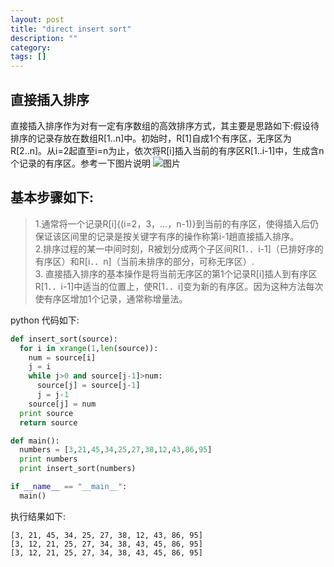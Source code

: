 ```yaml
---
layout: post
title: "direct insert sort"
description: ""
category:
tags: []
---
```


## 直接插入排序


直接插入排序作为对有一定有序数组的高效排序方式，其主要是思路如下:假设待排序的记录存放在数组R[1..n]中。初始时，R[1]自成1个有序区，无序区为R[2..n]。从i=2起直至i=n为止，依次将R[i]插入当前的有序区R[1..i-1]中，生成含n个记录的有序区。参考一下图片说明
![图片](http://i.imgur.com/H0W2KL5.png)

## 基本步骤如下:

>1.通常将一个记录R[i]{(i=2，3，…，n-1)}到当前的有序区，使得插入后仍保证该区间里的记录是按关键字有序的操作称第i-1趟直接插入排序。<br/>
>2.排序过程的某一中间时刻，R被划分成两个子区间R[1．．i-1]（已排好序的有序区）和R[i．．n]（当前未排序的部分，可称无序区）.<br/>
>3. 直接插入排序的基本操作是将当前无序区的第1个记录R[i]插人到有序区R[1．．i-1]中适当的位置上，使R[1．．i]变为新的有序区。因为这种方法每次使有序区增加1个记录，通常称增量法。<br/>
>
>

python 代码如下:

```python
def insert_sort(source):
  for i in xrange(1,len(source)):
    num = source[i]
    j = i
    while j>0 and source[j-1]>num:
      source[j] = source[j-1]
      j = j-1
    source[j] = num
  print source
  return source

def main():
  numbers = [3,21,45,34,25,27,38,12,43,86,95]
  print numbers
  print insert_sort(numbers)

if __name__ == "__main__":
  main()

```

执行结果如下:


    [3, 21, 45, 34, 25, 27, 38, 12, 43, 86, 95]
    [3, 12, 21, 25, 27, 34, 38, 43, 45, 86, 95]
    [3, 12, 21, 25, 27, 34, 38, 43, 45, 86, 95]
